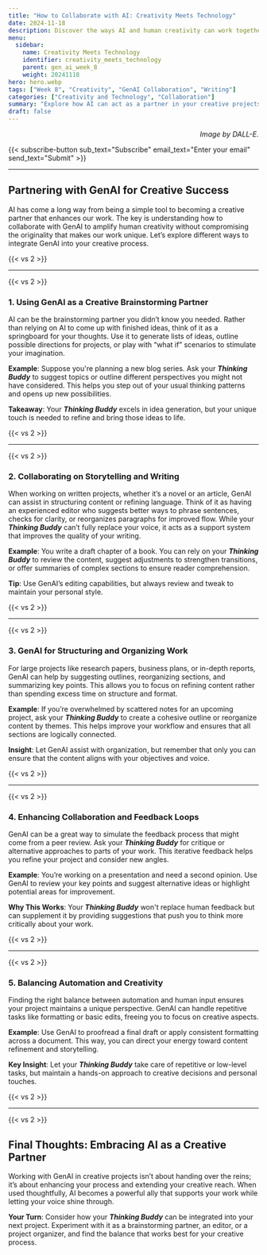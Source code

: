 ```yaml
---
title: "How to Collaborate with AI: Creativity Meets Technology"  
date: 2024-11-18  
description: Discover the ways AI and human creativity can work together to enhance creative projects, from writing to editing.  
menu:  
  sidebar:  
    name: Creativity Meets Technology  
    identifier: creativity_meets_technology  
    parent: gen_ai_week_8  
    weight: 20241118  
hero: hero.webp  
tags: ["Week 8", "Creativity", "GenAI Collaboration", "Writing"]  
categories: ["Creativity and Technology", "Collaboration"]  
summary: "Explore how AI can act as a partner in your creative projects, enhancing writing, brainstorming, and editing. Learn how to harness AI’s strengths while preserving your unique voice."  
draft: false  
---
```


<p style="text-align: right;">  
<em>Image by DALL-E.</em>  
</p>

{{< subscribe-button sub_text="Subscribe" email_text="Enter your email" send_text="Submit" >}}

---

## Partnering with GenAI for Creative Success

AI has come a long way from being a simple tool to becoming a creative partner that enhances our work. The key is understanding how to collaborate with GenAI to amplify human creativity without compromising the originality that makes our work unique. Let’s explore different ways to integrate GenAI into your creative process.

{{< vs 2 >}}

---

{{< vs 2 >}}

### 1. Using GenAI as a Creative Brainstorming Partner

AI can be the brainstorming partner you didn’t know you needed. Rather than relying on AI to come up with finished ideas, think of it as a springboard for your thoughts. Use it to generate lists of ideas, outline possible directions for projects, or play with “what if” scenarios to stimulate your imagination.

**Example**: Suppose you're planning a new blog series. Ask your ***Thinking Buddy*** to suggest topics or outline different perspectives you might not have considered. This helps you step out of your usual thinking patterns and opens up new possibilities.

**Takeaway**: Your ***Thinking Buddy*** excels in idea generation, but your unique touch is needed to refine and bring those ideas to life.

{{< vs 2 >}}

---

{{< vs 2 >}}

### 2. Collaborating on Storytelling and Writing

When working on written projects, whether it’s a novel or an article, GenAI can assist in structuring content or refining language. Think of it as having an experienced editor who suggests better ways to phrase sentences, checks for clarity, or reorganizes paragraphs for improved flow. While your ***Thinking Buddy*** can’t fully replace your voice, it acts as a support system that improves the quality of your writing.

**Example**: You write a draft chapter of a book. You can rely on your ***Thinking Buddy*** to review the content, suggest adjustments to strengthen transitions, or offer summaries of complex sections to ensure reader comprehension.

**Tip**: Use GenAI’s editing capabilities, but always review and tweak to maintain your personal style.

{{< vs 2 >}}

---

{{< vs 2 >}}

### 3. GenAI for Structuring and Organizing Work

For large projects like research papers, business plans, or in-depth reports, GenAI can help by suggesting outlines, reorganizing sections, and summarizing key points. This allows you to focus on refining content rather than spending excess time on structure and format.

**Example**: If you’re overwhelmed by scattered notes for an upcoming project, ask your ***Thinking Buddy*** to create a cohesive outline or reorganize content by themes. This helps improve your workflow and ensures that all sections are logically connected.

**Insight**: Let GenAI assist with organization, but remember that only you can ensure that the content aligns with your objectives and voice.

{{< vs 2 >}}

---

{{< vs 2 >}}

### 4. Enhancing Collaboration and Feedback Loops

GenAI can be a great way to simulate the feedback process that might come from a peer review. Ask your ***Thinking Buddy*** for critique or alternative approaches to parts of your work. This iterative feedback helps you refine your project and consider new angles.

**Example**: You’re working on a presentation and need a second opinion. Use GenAI to review your key points and suggest alternative ideas or highlight potential areas for improvement.

**Why This Works**: Your ***Thinking Buddy*** won't replace human feedback but can supplement it by providing suggestions that push you to think more critically about your work.

{{< vs 2 >}}

---

{{< vs 2 >}}

### 5. Balancing Automation and Creativity

Finding the right balance between automation and human input ensures your project maintains a unique perspective. GenAI can handle repetitive tasks like formatting or basic edits, freeing you to focus on creative aspects.

**Example**: Use GenAI to proofread a final draft or apply consistent formatting across a document. This way, you can direct your energy toward content refinement and storytelling.

**Key Insight**: Let your ***Thinking Buddy*** take care of repetitive or low-level tasks, but maintain a hands-on approach to creative decisions and personal touches.

{{< vs 2 >}}

---

{{< vs 2 >}}

## Final Thoughts: Embracing AI as a Creative Partner

Working with GenAI in creative projects isn’t about handing over the reins; it’s about enhancing your process and extending your creative reach. When used thoughtfully, AI becomes a powerful ally that supports your work while letting your voice shine through.

**Your Turn**: Consider how your ***Thinking Buddy*** can be integrated into your next project. Experiment with it as a brainstorming partner, an editor, or a project organizer, and find the balance that works best for your creative process.